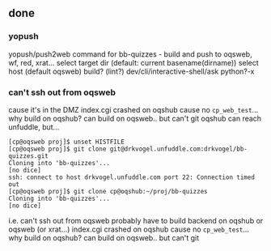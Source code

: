 


## done

### yopush

yopush/push2web command for bb-quizzes - build and push to oqsweb, wf, red, xrat...
    select target dir (default: current basename(dirname))
    select host (default oqsweb)
    build? (lint?)
 dev/cli/interactive-shell/ask
 python?-x

### can't ssh out from oqsweb

cause it's in the DMZ
index.cgi crashed on oqshub cause no `cp_web_test`... why build on oqshub? can build on oqsweb.. but can't git
oqshub can reach unfuddle, but...

    [cp@oqsweb proj]$ unset HISTFILE
    [cp@oqsweb proj]$ git clone git@drkvogel.unfuddle.com:drkvogel/bb-quizzes.git
    Cloning into 'bb-quizzes'...
    [no dice]
    ssh: connect to host drkvogel.unfuddle.com port 22: Connection timed out
    [cp@oqsweb proj]$ git clone cp@oqshub:~/proj/bb-quizzes
    Cloning into 'bb-quizzes'...
    [no dice]

i.e. can't ssh out from oqsweb
probably have to build backend on oqshub or oqsweb (or xrat...)
index.cgi crashed on oqshub cause no `cp_web_test`... why build on oqshub? can build on oqsweb.. but can't git
